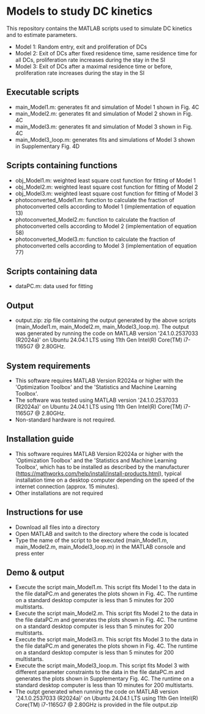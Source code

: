 # Models to study DC kinetics 
This repository contains the MATLAB scripts used to simulate DC kinetics and to estimate parameters.
 - Model 1: Random entry, exit and proliferation of DCs
 - Model 2: Exit of DCs after fixed residence time, same residence time for all DCs, proliferation rate increases during the stay in the SI
 - Model 3: Exit of DCs after a maximal residence time or before, proliferation rate increases during the stay in the SI
## Executable scripts
 - main_Model1.m: generates fit and simulation of Model 1 shown in Fig. 4C
 - main_Model2.m: generates fit and simulation of Model 2 shown in Fig. 4C
 - main_Model3.m: generates fit and simulation of Model 3 shown in Fig. 4C
 - main_Model3_loop.m: generates fits and simulations of Model 3 shown in Supplementary Fig. 4D
## Scripts containing functions
- obj_Model1.m: weighted least square cost function for fitting of Model 1
- obj_Model2.m: weighted least square cost function for fitting of Model 2
- obj_Model3.m: weighted least square cost function for fitting of Model 3
- photoconverted_Model1.m: function to calculate the fraction of photoconverted cells according to Model 1 (implementation of equation 13)
- photoconverted_Model2.m: function to calculate the fraction of photoconverted cells according to Model 2 (implementation of equation 58)
- photoconverted_Model3.m: function to calculate the fraction of photoconverted cells according to Model 3 (implementation of equation 77)
## Scripts containing data
- dataPC.m: data used for fitting

## Output
- output.zip: zip file containing the output generated by the above scripts (main_Model1.m, main_Model2.m, main_Model3_loop.m). The output was generated by running the code on MATLAB version '24.1.0.2537033 (R2024a)' on Ubuntu 24.04.1 LTS using 11th Gen Intel(R) Core(TM) i7-1165G7 @ 2.80GHz.

## System requirements
- This software requires MATLAB Version R2024a or higher with the 'Optimization Toolbox' and the 'Statistics and Machine Learning Toolbox'.
- The software was tested using MATLAB version '24.1.0.2537033 (R2024a)' on Ubuntu 24.04.1 LTS using 11th Gen Intel(R) Core(TM) i7-1165G7 @ 2.80GHz.
- Non-standard hardware is not required.

## Installation guide
- This software requires MATLAB Version R2024a or higher with the 'Optimization Toolbox' and the 'Statistics and Machine Learning Toolbox', which has to be installed as described by the manufacturer (https://mathworks.com/help/install/install-products.html), typical installation time on a desktop computer depending on the speed of the internet connection (approx. 15 minutes).
- Other installations are not required

## Instructions for use
- Download all files into a directory
- Open MATLAB and switch to the directory where the code is located
- Type the name of the script to be executed (main_Model1.m, main_Model2.m, main_Model3_loop.m) in the MATLAB console and press enter

## Demo & output
- Execute the script main_Model1.m. This script fits Model 1 to the data in the file dataPC.m and generates the plots shown in Fig. 4C. The runtime on a standard desktop computer is less than 5 minutes for 200 multistarts.
- Execute the script main_Model2.m. This script fits Model 2 to the data in the file dataPC.m and generates the plots shown in Fig. 4C. The runtime on a standard desktop computer is less than 5 minutes for 200 multistarts.
- Execute the script main_Model3.m. This script fits Model 3 to the data in the file dataPC.m and generates the plots shown in Fig. 4C. The runtime on a standard desktop computer is less than 5 minutes for 200 multistarts.
- Execute the script main_Model3_loop.m. This script fits Model 3 with different parameter constraints to the data in the file dataPC.m and generates the plots shown in Supplementary Fig. 4C. The runtime on a standard desktop computer is less than 10 minutes for 200 multistarts.
- The outpt generated when running the code on MATLAB version '24.1.0.2537033 (R2024a)' on Ubuntu 24.04.1 LTS using 11th Gen Intel(R) Core(TM) i7-1165G7 @ 2.80GHz is provided in the file output.zip
  

